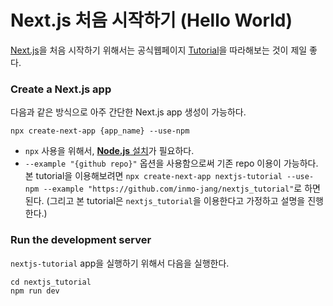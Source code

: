 # Next.js 처음 시작하기 (Hello World)

[Next.js](https://nextjs.org/)을 처음 시작하기 위해서는 공식웹페이지 [Tutorial](https://nextjs.org/learn/basics/create-nextjs-app)을 따라해보는 것이 제일 좋다. 


### Create a Next.js app
다음과 같은 방식으로 아주 간단한 Next.js app 생성이 가능하다.
 
```
npx create-next-app {app_name} --use-npm 
```

- `npx` 사용을 위해서, [**Node.js** 설치](https://nodejs.org/en/download/)가 필요하다.
- `--example "{github repo}"` 옵션을 사용함으로써 기존 repo 이용이 가능하다. 본 tutorial을 이용해보려면 `npx create-next-app nextjs-tutorial --use-npm --example "https://github.com/inmo-jang/nextjs_tutorial"`로 하면 된다. (그리고 본 tutorial은 `nextjs_tutorial`을 이용한다고 가정하고 설명을 진행한다.) 

### Run the development server
`nextjs-tutorial` app을 실행하기 위해서 다음을 실행한다.

```
cd nextjs_tutorial
npm run dev
```

